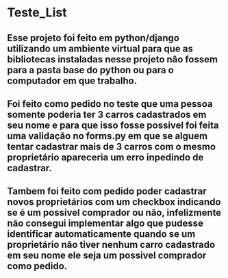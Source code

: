 # Teste_List

## Esse projeto foi feito em python/django utilizando um ambiente virtual para que as bibliotecas instaladas nesse projeto não fossem para a pasta base do python ou para o computador em que trabalho.

## Foi feito como pedido no teste que uma pessoa somente poderia ter 3 carros cadastrados em seu nome e para que isso fosse possivel foi feita uma validação no forms.py em que se alguem tentar cadastrar mais de 3 carros com o mesmo proprietário apareceria um erro inpedindo de cadastrar.

## Tambem foi feito com pedido poder cadastrar novos proprietários com um checkbox indicando se é um possivel comprador ou não, infelizmente não consegui implementar algo que pudesse identificar automaticamente quando se um proprietário não tiver nenhum carro cadastrado em seu nome ele seja um possivel comprador como pedido.
